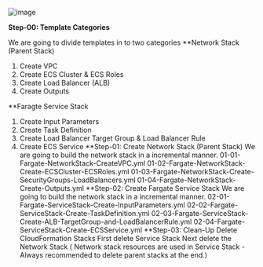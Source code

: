 ![image](https://github.com/user-attachments/assets/bb86c43f-cf9c-45c3-911e-5b11c10fad57)

**Step-00: Template Categories**

We are going to divide templates in to two categories
**Network Stack (Parent Stack)
1. Create VPC
2. Create ECS Cluster & ECS Roles
3. Create Load Balancer (ALB)
4. Create Outputs

**Faragte Service Stack
1. Create Input Parameters
2. Create Task Definition
3. Create Load Balancer Target Group & Load Balancer Rule
4. Create ECS Service
**Step-01: Create Network Stack (Parent Stack)
We are going to build the network stack in a incremental manner.
01-01-Fargate-NetworkStack-CreateVPC.yml
01-02-Fargate-NetworkStack-Create-ECSCluster-ECSRoles.yml
01-03-Fargate-NetworkStack-Create-SecurityGroups-LoadBalancers.yml
01-04-Fargate-NetworkStack-Create-Outputs.yml
**Step-02: Create Fargate Service Stack
We are going to build the network stack in a incremental manner.
02-01-Fargate-ServiceStack-Create-InputParameters.yml
02-02-Fargate-ServiceStack-Create-TaskDefinition.yml
02-03-Fargate-ServiceStack-Create-ALB-TargetGroup-and-LoadBalancerRule.yml
02-04-Fargate-ServiceStack-Create-ECSService.yml
**Step-03: Clean-Up
Delete CloudFormation Stacks
First delete Service Stack
Next delete the Network Stack ( Network stack resources are used in Service Stack - Always recommended to delete parent stacks at the end.)
